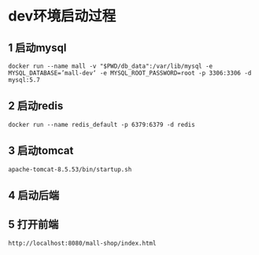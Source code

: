 # dev环境启动过程

## 1 启动mysql
```
docker run --name mall -v "$PWD/db_data":/var/lib/mysql -e MYSQL_DATABASE=’mall-dev‘ -e MYSQL_ROOT_PASSWORD=root -p 3306:3306 -d mysql:5.7
```

## 2 启动redis
```
docker run --name redis_default -p 6379:6379 -d redis
```

## 3 启动tomcat
```
apache-tomcat-8.5.53/bin/startup.sh
```

## 4 启动后端

## 5 打开前端
```
http://localhost:8080/mall-shop/index.html
```